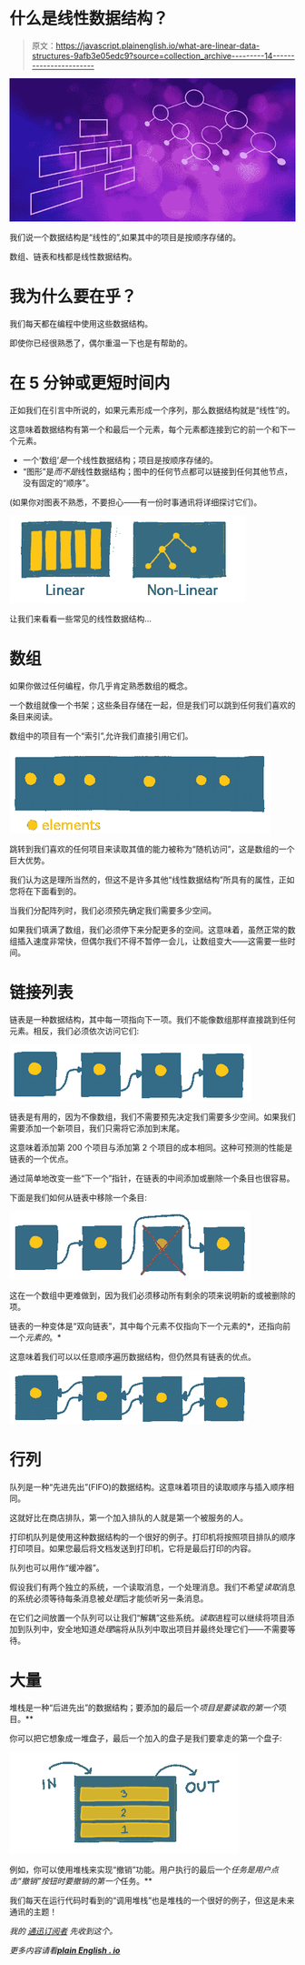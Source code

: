 # 什么是线性数据结构？

> 原文：<https://javascript.plainenglish.io/what-are-linear-data-structures-9afb3e05edc9?source=collection_archive---------14----------------------->

![](img/4a70d5baae8386bacf9e43ce2770c686.png)

我们说一个数据结构是“线性的”,如果其中的项目是按顺序存储的。

数组、链表和栈都是线性数据结构。

# 我为什么要在乎？

我们每天都在编程中使用这些数据结构。

即使你已经很熟悉了，偶尔重温一下也是有帮助的。

# 在 5 分钟或更短时间内

正如我们在引言中所说的，如果元素形成一个序列，那么数据结构就是“线性”的。

这意味着数据结构有第一个和最后一个元素，每个元素都连接到它的前一个和下一个元素。

*   一个‘数组’*是*一个线性数据结构；项目是按顺序存储的。
*   “图形”是*而不是*线性数据结构；图中的任何节点都可以链接到任何其他节点，没有固定的“顺序”。

(如果你对图表不熟悉，不要担心——有一份时事通讯将详细探讨它们)。

![](img/c9286f70eddf66dcb9b0e0fa5206695a.png)

让我们来看看一些常见的线性数据结构…

# 数组

如果你做过任何编程，你几乎肯定熟悉数组的概念。

一个数组就像一个书架；这些条目存储在一起，但是我们可以跳到任何我们喜欢的条目来阅读。

数组中的项目有一个“索引”,允许我们直接引用它们。

![](img/e65d8848bb4382de8cc0cdbcfc8622b6.png)

跳转到我们喜欢的任何项目来读取其值的能力被称为“随机访问”，这是数组的一个巨大优势。

我们认为这是理所当然的，但这不是许多其他“线性数据结构”所具有的属性，正如您将在下面看到的。

当我们分配阵列时，我们必须预先确定我们需要多少空间。

如果我们填满了数组，我们必须停下来分配更多的空间。这意味着，虽然正常的数组插入速度非常快，但偶尔我们不得不暂停一会儿，让数组变大——这需要一些时间。

# 链接列表

链表是一种数据结构，其中每一项指向下一项。我们不能像数组那样直接跳到任何元素。相反，我们必须依次访问它们:

![](img/0be862ce479d3543cbf20a70d44da6c0.png)

链表是有用的，因为不像数组，我们不需要预先决定我们需要多少空间。如果我们需要添加一个新项目，我们只需将它添加到末尾。

这意味着添加第 200 个项目与添加第 2 个项目的成本相同。这种可预测的性能是链表的一个优点。

通过简单地改变一些“下一个”指针，在链表的中间添加或删除一个条目也很容易。

下面是我们如何从链表中移除一个条目:

![](img/f78372e179e40ef96f94f8c33413efe7.png)

这在一个数组中更难做到，因为我们必须移动所有剩余的项来说明新的或被删除的项。

链表的一种变体是“双向链表”，其中每个元素不仅指向下一个元素的*，还指向前一个*元素的*。*

这意味着我们可以以任意顺序遍历数据结构，但仍然具有链表的优点。

![](img/464f2ca59e2905900dd3cfa693ad363f.png)

# 行列

队列是一种“先进先出”(FIFO)的数据结构。这意味着项目的读取顺序与插入顺序相同。

这就好比在商店排队，第一个加入排队的人就是第一个被服务的人。

打印机队列是使用这种数据结构的一个很好的例子。打印机将按照项目排队的顺序打印项目。如果您最后将文档发送到打印机，它将是最后打印的内容。

队列也可以用作“缓冲器”。

假设我们有两个独立的系统，一个读取消息，一个处理消息。我们不希望*读取*消息的系统必须等待每条消息被*处理*后才能侦听另一条消息。

在它们之间放置一个队列可以让我们“解耦”这些系统。*读取*进程可以继续将项目添加到队列中，安全地知道*处理*端将从队列中取出项目并最终处理它们——不需要等待。

# 大量

堆栈是一种“后进先出”的数据结构；要添加的最后一个*项目是要读取的第一个*项目。**

你可以把它想象成一堆盘子，最后一个加入的盘子是我们要拿走的第一个盘子:

![](img/0c45517ade7ab3012541803b4ac2cf1d.png)

例如，你可以使用堆栈来实现“撤销”功能。用户执行的最后一个*任务是用户点击“撤销”按钮时要撤销的第一个*任务。**

我们每天在运行代码时看到的“调用堆栈”也是堆栈的一个很好的例子，但这是未来通讯的主题！

*我的* [*通迅订阅者*](https://www.baseclass.io/newsletter) *先收到这个。*

*更多内容请看*[***plain English . io***](http://plainenglish.io)